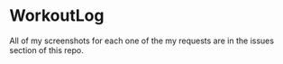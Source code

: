 # WorkoutLog
All of my screenshots for each one of the my requests are in the issues section of this repo. 

